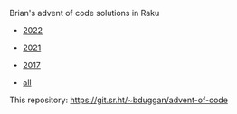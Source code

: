 Brian's advent of code solutions in Raku

* [2022](https://git.sr.ht/~bduggan/advent-of-code/tree/master/item/2022)

* [2021](https://git.sr.ht/~bduggan/advent-of-code/tree/master/item/2021)

* [2017](https://git.sr.ht/~bduggan/advent-of-code/tree/master/item/2017)

* [all](https://git.sr.ht/~bduggan/advent-of-code/tree/master/)

This repository: https://git.sr.ht/~bduggan/advent-of-code

